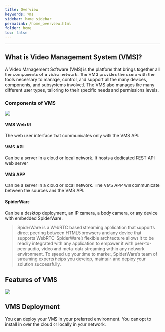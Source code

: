 ```yaml
---
title: Overview
keywords: vms
sidebar: home_sidebar
permalink: /home_overview.html
folder: home
toc: false
---
```


------



## What is Video Management System (VMS)?

A Video Management Software (VMS) is the platform that brings together all the components of a video network. The VMS provides the users with the tools necessary to manage, control, and support all the many devices, components, and subsystems involved. The VMS also manages the many different user types, tailoring to their specific needs and permissions levels.



### Components of VMS

![](images/userguide/components.jpg)

#### VMS Web UI

The web user interface that communicates only with the VMS API.

#### VMS API

Can be a server in a cloud or local network. It hosts a dedicated REST API web server. 

#### VMS APP

Can be a server in a cloud or local network. The VMS APP will communicate between the sources and the VMS API.

#### SpiderWare

Can be a desktop deployment, an IP camera, a body camera, or any device with embedded SpiderWare.



> SpiderWare is a WebRTC based streaming application that supports direct peering between HTML5 browsers and any device that supports WebRTC. SpiderWare’s flexible architecture allows it to be readily integrated with any application to empower it  with peer-to-peer audio, video and meta-data streaming within any network environment.  To speed up your time to market, SpiderWare's team of streaming experts helps you develop, maintain and deploy your solution successfully.
>



## Features of VMS

![](images/userguide/features.jpg)









## VMS Deployment

You can deploy your VMS in your preferred environment. You can opt to install in over the cloud or locally in your network.
